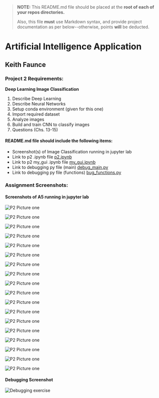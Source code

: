 > **NOTE:** This README.md file should be placed at the **root of each of your repos directories.**
>
>Also, this file **must** use Markdown syntax, and provide project documentation as per below--otherwise, points **will** be deducted.
>

# Artificial Intelligence Application

## Keith Faunce

### Project 2 Requirements:

**Deep Learning Image Classification**

1. Describe Deep Learning
2. Describe Neural Networks
3. Setup conda environment (given for this one)
4. Import required dataset
5. Analyze images
6. Build and train CNN to classify images
7. Questions (Chs. 13-15)

#### README.md file should include the following items:

* Screenshot(s) of Image Classification running in jupyter lab
* Link to p2 .ipynb file [p2.ipynb](p2.ipynb "P2 jupyter notebook")
* Link to p2 my_gui .ipynb file [my_gui.ipynb](my_gui.ipynb "my_gui jupyter notebook")
* Link to debugging py file (main) [debug_main.py](debugging/debug_main.py)
* Link to debugging py file (functions) [bug_functions.py](debugging/bug_functions.py)

### Assignment Screenshots:

#### Screenshots of A5 running in jupyter lab 

![P2 Picture one](img/p2_p1.PNG)

![P2 Picture one](img/p2_p2.PNG)

![P2 Picture one](img/p2_p3.PNG)

![P2 Picture one](img/p2_p4.PNG)

![P2 Picture one](img/p2_p5.PNG)

![P2 Picture one](img/p2_p6.PNG)

![P2 Picture one](img/p2_p7.PNG)

![P2 Picture one](img/p2_p8.PNG)

![P2 Picture one](img/p2_p9.PNG)

![P2 Picture one](img/p2_p10.PNG)

![P2 Picture one](img/p2_p11.PNG)

![P2 Picture one](img/p2_p12.PNG)

![P2 Picture one](img/p2_p13.PNG)

![P2 Picture one](img/p2_p14.PNG)

![P2 Picture one](img/p2_p15.PNG)

![P2 Picture one](img/p2_p16.PNG)

![P2 Picture one](img/p2_p17.PNG)

![P2 Picture one](img/p2_p18.PNG)


#### Debugging Screenshot

![Debugging exercise](debug-1.PNG)

